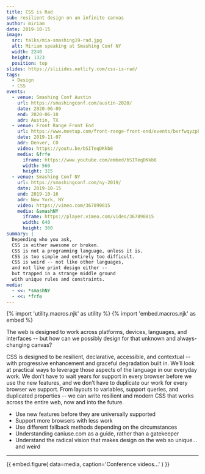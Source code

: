 ```yaml
---
title: CSS is Rad
sub: resilient design on an infinite canvas
author: miriam
date: 2019-10-15
image:
  src: talks/mia-smashing19-rad.jpg
  alt: Miriam speaking at Smashing Conf NY
  width: 2240
  height: 1323
  position: top
slides: https://sliiides.netlify.com/css-is-rad/
tags:
  - Design
  - CSS
events:
  - venue: Smashing Conf Austin
    url: https://smashingconf.com/austin-2020/
    date: 2020-06-09
    end: 2020-06-10
    adr: Austin, TX
  - venue: Front Range Front End
    url: https://www.meetup.com/front-range-front-end/events/bxrfwqyzpbkb/
    date: 2019-11-07
    adr: Denver, CO
    video: https://youtu.be/bSITeqDKkb8
    media: &frfe
      iframe: https://www.youtube.com/embed/bSITeqDKkb8
      width: 560
      height: 315
  - venue: Smashing Conf NY
    url: https://smashingconf.com/ny-2019/
    date: 2019-10-15
    end: 2019-10-16
    adr: New York, NY
    video: https://vimeo.com/367890815
    media: &smashNY
      iframe: https://player.vimeo.com/video/367890815
      width: 640
      height: 360
summary: |
  Depending who you ask,
  CSS is either awesome or broken.
  CSS is not a programming language, unless it is.
  CSS is too simple and entirely too difficult.
  CSS is weird -- not like other languages,
  and not like print design either --
  but trapped in a strange middle ground
  with unique rules and constraints.
media:
  - <<: *smashNY
  - <<: *frfe
---
```


{% import 'utility.macros.njk' as utility %}
{% import 'embed.macros.njk' as embed %}

The web is designed to work across platforms,
devices, languages, and interfaces --
but how can we possibly design for that
unknown and always-changing canvas?

CSS is designed to be resilient, declarative, accessible, and contextual --
with progressive enhancement and graceful degradation built in.
We’ll look at practical ways to leverage those aspects of the language
in our everyday work.
We don’t have to wait years for support in every browser
before we use the new features,
and we don’t have to duplicate our work for every browser we support.
From layouts to variables, support queries, and duplicated properties --
we can write resilient and modern CSS
that works across the entire web,
now and into the future.

- Use new features before they are universally supported
- Support more browsers with less work
- Use different fallback methods depending on the circumstances
- Understanding caniuse.com as a guide, rather than a gatekeeper
- Understand the radical vision that makes design on the web so unique...
  and weird

------

{{ embed.figure(
  data=media,
  caption='Conference videos...'
) }}
